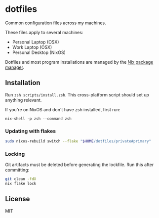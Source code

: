 # dotfiles

Common configuration files across my machines.

These files apply to several machines:

- Personal Laptop (OSX)
- Work Laptop (OSX)
- Personal Desktop (NixOS)

Dotfiles and most program installations are managed by the [Nix package manager](https://nixos.org/nix/).

## Installation

Run `zsh scripts/install.zsh`. This cross-platform script should set up anything relevant.

If you're on NixOS and don't have zsh installed, first run:

```
nix-shell -p zsh --command zsh
```

### Updating with flakes

```bash
sudo nixos-rebuild switch --flake "$HOME/dotfiles/private#primary"
```

### Locking

Git artifacts must be deleted before generating the lockfile. Run this after committing:

```bash
git clean -fdX
nix flake lock
```

## License

MIT

